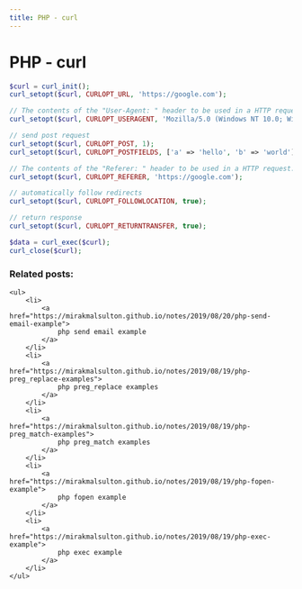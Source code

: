 ```yaml
---
title: PHP - curl
---
```


<h1 class="header">PHP - curl</h1>

```php
$curl = curl_init();
curl_setopt($curl, CURLOPT_URL, 'https://google.com');

// The contents of the "User-Agent: " header to be used in a HTTP request
curl_setopt($curl, CURLOPT_USERAGENT, 'Mozilla/5.0 (Windows NT 10.0; Win64; x64)');

// send post request
curl_setopt($curl, CURLOPT_POST, 1);
curl_setopt($curl, CURLOPT_POSTFIELDS, ['a' => 'hello', 'b' => 'world']);

// The contents of the "Referer: " header to be used in a HTTP request.
curl_setopt($curl, CURLOPT_REFERER, 'https://google.com');

// automatically follow redirects
curl_setopt($curl, CURLOPT_FOLLOWLOCATION, true);

// return response
curl_setopt($curl, CURLOPT_RETURNTRANSFER, true);

$data = curl_exec($curl);
curl_close($curl);
```


<div class="related_posts_block">
    <h3>Related posts:</h3>

    <ul>
        <li>
            <a href="https://mirakmalsulton.github.io/notes/2019/08/20/php-send-email-example">
                php send email example
            </a>
        </li>
        <li>
            <a href="https://mirakmalsulton.github.io/notes/2019/08/19/php-preg_replace-examples">
                php preg_replace examples
            </a>
        </li>
        <li>
            <a href="https://mirakmalsulton.github.io/notes/2019/08/19/php-preg_match-examples">
                php preg_match examples
            </a>
        </li>
		<li>
            <a href="https://mirakmalsulton.github.io/notes/2019/08/19/php-fopen-example">
                php fopen example
            </a>
        </li>
		<li>
            <a href="https://mirakmalsulton.github.io/notes/2019/08/19/php-exec-example">
                php exec example
            </a>
        </li>
    </ul>
</div>